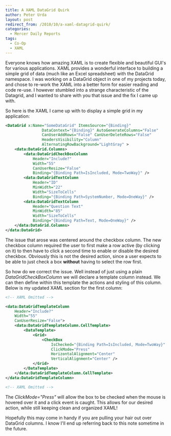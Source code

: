 ```yaml
---
title: A XAML DataGrid Quirk
author: Peter Urda
layout: post
redirect_from: /2010/10/a-xaml-datagrid-quirk/
categories:
  - Mercer Daily Reports
tags:
  - Co-Op
  - XAML
---
```


Everyone knows how amazing XAML is to create flexible and beautiful GUI's for
various applications. XAML provides a wonderful interface to building a simple
grid of data (much like an Excel spreadsheet) with the DataGrid namespace. I was
working on a DataGrid object in one of my projects today, and chose to re-work
the XAML into a better form for easier reading and code re-use. I however
stumbled into a strange characteristic of the Datagrid, and I wanted to share
with you that issue and the fix I came up with.

So here is the XAML I came up with to display a simple grid in my application:

```xml
<DataGrid x:Name="SomeDataGrid" ItemsSource="{Binding}"
                DataContext="{Binding}" AutoGenerateColumns="False"
                CanUserAddRows="False" CanUserDeleteRows="False"
                HeadersVisibility="Column"
                AlternatingRowBackground="LightGray" >
    <data:DataGrid.Columns>
		<data:DataGridCheckBoxColumn
            Header="Include?"
            Width="55"
            CanUserResize="False"
            Binding="{Binding Path=IsIncluded, Mode=TwoWay}" />
        <data:DataGridTextColumn
            Header="ID"
            MinWidth="22"
            Width="SizeToCells"
            Binding="{Binding Path=SystemNumber, Mode=OneWay}" />
        <data:DataGridTextColumn
            Header="Question Text"
            MinWidth="85"
            Width="SizeToCells"
            Binding="{Binding Path=Text, Mode=OneWay}" />
    </data:DataGrid.Columns>
</data:DataGrid>
```

The issue that arose was centered around the checkbox column. The new checkbox
column required the user to first make a row active (by clicking on it) to then
have to click a second time to enable or disable the desired checkbox. Obviously
this is not the desired action, since a user expects to be able to just check a
box **without** having to select the row first.

So how do we correct the issue. Well instead of just using a plain
*DataGridCheckBoxColumn* we will declare a template column instead. We can then
define within this template the actions and styling of this column. Below is my
updated XAML section for the first column:

```xml
<!-- XAML Omitted -->

<data:DataGridTemplateColumn
	Header="Include?"
	Width="55"
	CanUserResize="False">
	<data:DataGridTemplateColumn.CellTemplate>
		<DataTemplate>
			<Grid>
				<CheckBox
					IsChecked="{Binding Path=IsIncluded, Mode=TwoWay}"
					ClickMode="Press"
					HorizontalAlignment="Center"
					VerticalAlignment="Center" />
			</Grid>
		</DataTemplate>
	</data:DataGridTemplateColumn.CellTemplate>
</data:DataGridTemplateColumn>

<!-- XAML Omitted -->
```

The *ClickMode="Press"* will allow the box to be checked when the mouse is
hovered over it and a click event is caught. This allows for our desired action,
while still keeping clean and organized XAML!

Hopefully this may come in handy if you are pulling your hair out over DataGrid
columns. I know I'll end up referring back to this note sometime in the future.
